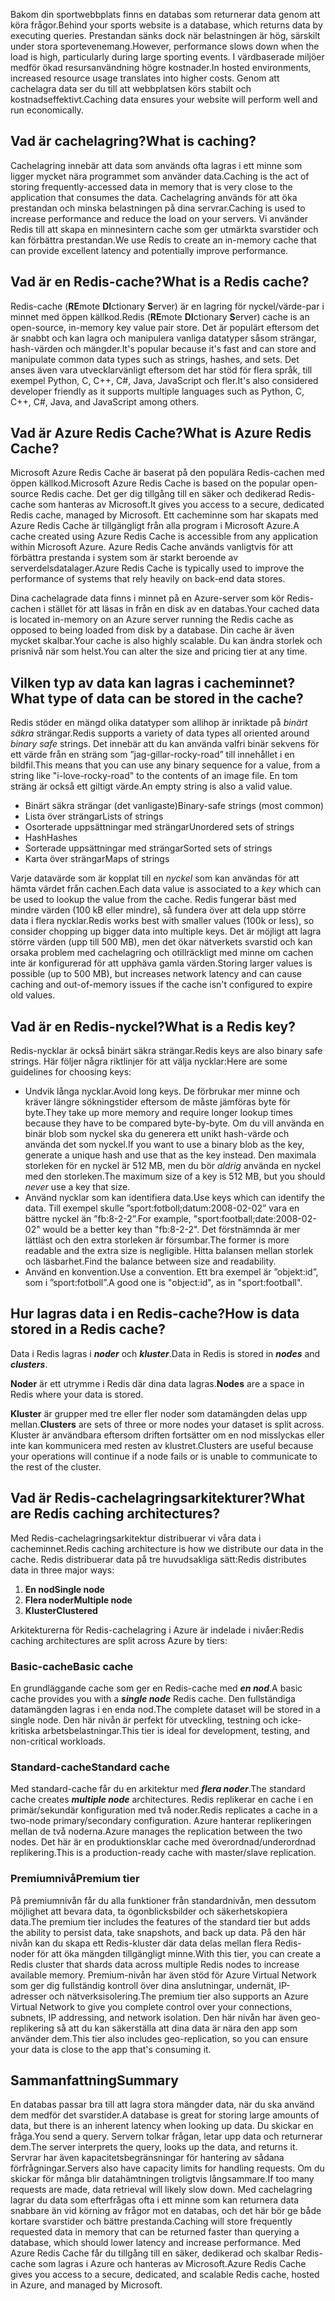 <span data-ttu-id="1cd1a-101">Bakom din sportwebbplats finns en databas som returnerar data genom att köra frågor.</span><span class="sxs-lookup"><span data-stu-id="1cd1a-101">Behind your sports website is a database, which returns data by executing queries.</span></span> <span data-ttu-id="1cd1a-102">Prestandan sänks dock när belastningen är hög, särskilt under stora sportevenemang.</span><span class="sxs-lookup"><span data-stu-id="1cd1a-102">However, performance slows down when the load is high, particularly during large sporting events.</span></span> <span data-ttu-id="1cd1a-103">I värdbaserade miljöer medför ökad resursanvändning högre kostnader.</span><span class="sxs-lookup"><span data-stu-id="1cd1a-103">In hosted environments, increased resource usage translates into higher costs.</span></span> <span data-ttu-id="1cd1a-104">Genom att cachelagra data ser du till att webbplatsen körs stabilt och kostnadseffektivt.</span><span class="sxs-lookup"><span data-stu-id="1cd1a-104">Caching data ensures your website will perform well and run economically.</span></span>

## <a name="what-is-caching"></a><span data-ttu-id="1cd1a-105">Vad är cachelagring?</span><span class="sxs-lookup"><span data-stu-id="1cd1a-105">What is caching?</span></span>

<span data-ttu-id="1cd1a-106">Cachelagring innebär att data som används ofta lagras i ett minne som ligger mycket nära programmet som använder data.</span><span class="sxs-lookup"><span data-stu-id="1cd1a-106">Caching is the act of storing frequently-accessed data in memory that is very close to the application that consumes the data.</span></span> <span data-ttu-id="1cd1a-107">Cachelagring används för att öka prestandan och minska belastningen på dina servrar.</span><span class="sxs-lookup"><span data-stu-id="1cd1a-107">Caching is used to increase performance and reduce the load on your servers.</span></span> <span data-ttu-id="1cd1a-108">Vi använder Redis till att skapa en minnesintern cache som ger utmärkta svarstider och kan förbättra prestandan.</span><span class="sxs-lookup"><span data-stu-id="1cd1a-108">We use Redis to create an in-memory cache that can provide excellent latency and potentially improve performance.</span></span>

## <a name="what-is-a-redis-cache"></a><span data-ttu-id="1cd1a-109">Vad är en Redis-cache?</span><span class="sxs-lookup"><span data-stu-id="1cd1a-109">What is a Redis cache?</span></span>

<span data-ttu-id="1cd1a-110">Redis-cache (**RE**mote **DI**ctionary **S**erver) är en lagring för nyckel/värde-par i minnet med öppen källkod.</span><span class="sxs-lookup"><span data-stu-id="1cd1a-110">Redis (**RE**mote **DI**ctionary **S**erver) cache is an open-source, in-memory key value pair store.</span></span> <span data-ttu-id="1cd1a-111">Det är populärt eftersom det är snabbt och kan lagra och manipulera vanliga datatyper såsom strängar, hash-värden och mängder.</span><span class="sxs-lookup"><span data-stu-id="1cd1a-111">It's popular because it's fast and can store and manipulate common data types such as strings, hashes, and sets.</span></span> <span data-ttu-id="1cd1a-112">Det anses även vara utvecklarvänligt eftersom det har stöd för flera språk, till exempel Python, C, C++, C#, Java, JavaScript och fler.</span><span class="sxs-lookup"><span data-stu-id="1cd1a-112">It's also considered developer friendly as it supports multiple languages such as Python, C, C++, C#, Java, and JavaScript among others.</span></span>

## <a name="what-is-azure-redis-cache"></a><span data-ttu-id="1cd1a-113">Vad är Azure Redis Cache?</span><span class="sxs-lookup"><span data-stu-id="1cd1a-113">What is Azure Redis Cache?</span></span>

<span data-ttu-id="1cd1a-114">Microsoft Azure Redis Cache är baserat på den populära Redis-cachen med öppen källkod.</span><span class="sxs-lookup"><span data-stu-id="1cd1a-114">Microsoft Azure Redis Cache is based on the popular open-source Redis cache.</span></span> <span data-ttu-id="1cd1a-115">Det ger dig tillgång till en säker och dedikerad Redis-cache som hanteras av Microsoft.</span><span class="sxs-lookup"><span data-stu-id="1cd1a-115">It gives you access to a secure, dedicated Redis cache, managed by Microsoft.</span></span> <span data-ttu-id="1cd1a-116">Ett cacheminne som har skapats med Azure Redis Cache är tillgängligt från alla program i Microsoft Azure.</span><span class="sxs-lookup"><span data-stu-id="1cd1a-116">A cache created using Azure Redis Cache is accessible from any application within Microsoft Azure.</span></span> <span data-ttu-id="1cd1a-117">Azure Redis Cache används vanligtvis för att förbättra prestanda i system som är starkt beroende av serverdelsdatalager.</span><span class="sxs-lookup"><span data-stu-id="1cd1a-117">Azure Redis Cache is typically used to improve the performance of systems that rely heavily on back-end data stores.</span></span>

<span data-ttu-id="1cd1a-118">Dina cachelagrade data finns i minnet på en Azure-server som kör Redis-cachen i stället för att läsas in från en disk av en databas.</span><span class="sxs-lookup"><span data-stu-id="1cd1a-118">Your cached data is located in-memory on an Azure server running the Redis cache as opposed to being loaded from disk by a database.</span></span> <span data-ttu-id="1cd1a-119">Din cache är även mycket skalbar.</span><span class="sxs-lookup"><span data-stu-id="1cd1a-119">Your cache is also highly scalable.</span></span> <span data-ttu-id="1cd1a-120">Du kan ändra storlek och prisnivå när som helst.</span><span class="sxs-lookup"><span data-stu-id="1cd1a-120">You can alter the size and pricing tier at any time.</span></span>

## <a name="what-type-of-data-can-be-stored-in-the-cache"></a><span data-ttu-id="1cd1a-121">Vilken typ av data kan lagras i cacheminnet?</span><span class="sxs-lookup"><span data-stu-id="1cd1a-121">What type of data can be stored in the cache?</span></span>

<span data-ttu-id="1cd1a-122">Redis stöder en mängd olika datatyper som allihop är inriktade på _binärt säkra_ strängar.</span><span class="sxs-lookup"><span data-stu-id="1cd1a-122">Redis supports a variety of data types all oriented around _binary safe_ strings.</span></span> <span data-ttu-id="1cd1a-123">Det innebär att du kan använda valfri binär sekvens för ett värde från en sträng som ”jag-gillar-rocky-road” till innehållet i en bildfil.</span><span class="sxs-lookup"><span data-stu-id="1cd1a-123">This means that you can use any binary sequence for a value, from a string like "i-love-rocky-road" to the contents of an image file.</span></span> <span data-ttu-id="1cd1a-124">En tom sträng är också ett giltigt värde.</span><span class="sxs-lookup"><span data-stu-id="1cd1a-124">An empty string is also a valid value.</span></span>

- <span data-ttu-id="1cd1a-125">Binärt säkra strängar (det vanligaste)</span><span class="sxs-lookup"><span data-stu-id="1cd1a-125">Binary-safe strings (most common)</span></span>
- <span data-ttu-id="1cd1a-126">Lista över strängar</span><span class="sxs-lookup"><span data-stu-id="1cd1a-126">Lists of strings</span></span>
- <span data-ttu-id="1cd1a-127">Osorterade uppsättningar med strängar</span><span class="sxs-lookup"><span data-stu-id="1cd1a-127">Unordered sets of strings</span></span>
- <span data-ttu-id="1cd1a-128">Hash</span><span class="sxs-lookup"><span data-stu-id="1cd1a-128">Hashes</span></span>
- <span data-ttu-id="1cd1a-129">Sorterade uppsättningar med strängar</span><span class="sxs-lookup"><span data-stu-id="1cd1a-129">Sorted sets of strings</span></span>
- <span data-ttu-id="1cd1a-130">Karta över strängar</span><span class="sxs-lookup"><span data-stu-id="1cd1a-130">Maps of strings</span></span>

<span data-ttu-id="1cd1a-131">Varje datavärde som är kopplat till en _nyckel_ som kan användas för att hämta värdet från cachen.</span><span class="sxs-lookup"><span data-stu-id="1cd1a-131">Each data value is associated to a _key_ which can be used to lookup the value from the cache.</span></span> <span data-ttu-id="1cd1a-132">Redis fungerar bäst med mindre värden (100 kB eller mindre), så fundera över att dela upp större data i flera nycklar.</span><span class="sxs-lookup"><span data-stu-id="1cd1a-132">Redis works best with smaller values (100k or less), so consider chopping up bigger data into multiple keys.</span></span> <span data-ttu-id="1cd1a-133">Det är möjligt att lagra större värden (upp till 500 MB), men det ökar nätverkets svarstid och kan orsaka problem med cachelagring och otillräckligt med minne om cachen inte är konfigurerad för att upphäva gamla värden.</span><span class="sxs-lookup"><span data-stu-id="1cd1a-133">Storing larger values is possible (up to 500 MB), but increases network latency and can cause caching and out-of-memory issues if the cache isn't configured to expire old values.</span></span>

## <a name="what-is-a-redis-key"></a><span data-ttu-id="1cd1a-134">Vad är en Redis-nyckel?</span><span class="sxs-lookup"><span data-stu-id="1cd1a-134">What is a Redis key?</span></span>
<span data-ttu-id="1cd1a-135">Redis-nycklar är också binärt säkra strängar.</span><span class="sxs-lookup"><span data-stu-id="1cd1a-135">Redis keys are also binary safe strings.</span></span> <span data-ttu-id="1cd1a-136">Här följer några riktlinjer för att välja nycklar:</span><span class="sxs-lookup"><span data-stu-id="1cd1a-136">Here are some guidelines for choosing keys:</span></span>

- <span data-ttu-id="1cd1a-137">Undvik långa nycklar.</span><span class="sxs-lookup"><span data-stu-id="1cd1a-137">Avoid long keys.</span></span> <span data-ttu-id="1cd1a-138">De förbrukar mer minne och kräver längre sökningstider eftersom de måste jämföras byte för byte.</span><span class="sxs-lookup"><span data-stu-id="1cd1a-138">They take up more memory and require longer lookup times because they have to be compared byte-by-byte.</span></span> <span data-ttu-id="1cd1a-139">Om du vill använda en binär blob som nyckel ska du generera ett unikt hash-värde och använda det som nyckel.</span><span class="sxs-lookup"><span data-stu-id="1cd1a-139">If you want to use a binary blob as the key, generate a unique hash and use that as the key instead.</span></span> <span data-ttu-id="1cd1a-140">Den maximala storleken för en nyckel är 512 MB, men du bör _aldrig_ använda en nyckel med den storleken.</span><span class="sxs-lookup"><span data-stu-id="1cd1a-140">The maximum size of a key is 512 MB, but you should _never_ use a key that size.</span></span>
- <span data-ttu-id="1cd1a-141">Använd nycklar som kan identifiera data.</span><span class="sxs-lookup"><span data-stu-id="1cd1a-141">Use keys which can identify the data.</span></span> <span data-ttu-id="1cd1a-142">Till exempel skulle ”sport:fotboll;datum:2008-02-02” vara en bättre nyckel än ”fb:8-2-2”.</span><span class="sxs-lookup"><span data-stu-id="1cd1a-142">For example, "sport:football;date:2008-02-02" would be a better key than "fb:8-2-2".</span></span> <span data-ttu-id="1cd1a-143">Det förstnämnda är mer lättläst och den extra storleken är försumbar.</span><span class="sxs-lookup"><span data-stu-id="1cd1a-143">The former is more readable and the extra size is negligible.</span></span> <span data-ttu-id="1cd1a-144">Hitta balansen mellan storlek och läsbarhet.</span><span class="sxs-lookup"><span data-stu-id="1cd1a-144">Find the balance between size and readability.</span></span>
- <span data-ttu-id="1cd1a-145">Använd en konvention.</span><span class="sxs-lookup"><span data-stu-id="1cd1a-145">Use a convention.</span></span> <span data-ttu-id="1cd1a-146">Ett bra exempel är ”objekt:id”, som i ”sport:fotboll”.</span><span class="sxs-lookup"><span data-stu-id="1cd1a-146">A good one is "object:id", as in "sport:football".</span></span> 

## <a name="how-is-data-stored-in-a-redis-cache"></a><span data-ttu-id="1cd1a-147">Hur lagras data i en Redis-cache?</span><span class="sxs-lookup"><span data-stu-id="1cd1a-147">How is data stored in a Redis cache?</span></span>

<span data-ttu-id="1cd1a-148">Data i Redis lagras i _**noder**_ och _**kluster**_.</span><span class="sxs-lookup"><span data-stu-id="1cd1a-148">Data in Redis is stored in _**nodes**_ and _**clusters**_.</span></span>

<span data-ttu-id="1cd1a-149">**Noder** är ett utrymme i Redis där dina data lagras.</span><span class="sxs-lookup"><span data-stu-id="1cd1a-149">**Nodes** are a space in Redis where your data is stored.</span></span>

<span data-ttu-id="1cd1a-150">**Kluster** är grupper med tre eller fler noder som datamängden delas upp mellan.</span><span class="sxs-lookup"><span data-stu-id="1cd1a-150">**Clusters** are sets of three or more nodes your dataset is split across.</span></span> <span data-ttu-id="1cd1a-151">Kluster är användbara eftersom driften fortsätter om en nod misslyckas eller inte kan kommunicera med resten av klustret.</span><span class="sxs-lookup"><span data-stu-id="1cd1a-151">Clusters are useful because your operations will continue if a node fails or is unable to communicate to the rest of the cluster.</span></span>

## <a name="what-are-redis-caching-architectures"></a><span data-ttu-id="1cd1a-152">Vad är Redis-cachelagringsarkitekturer?</span><span class="sxs-lookup"><span data-stu-id="1cd1a-152">What are Redis caching architectures?</span></span>

<span data-ttu-id="1cd1a-153">Med Redis-cachelagringsarkitektur distribuerar vi våra data i cacheminnet.</span><span class="sxs-lookup"><span data-stu-id="1cd1a-153">Redis caching architecture is how we distribute our data in the cache.</span></span> <span data-ttu-id="1cd1a-154">Redis distribuerar data på tre huvudsakliga sätt:</span><span class="sxs-lookup"><span data-stu-id="1cd1a-154">Redis distributes data in three major ways:</span></span>

1. <span data-ttu-id="1cd1a-155">**En nod**</span><span class="sxs-lookup"><span data-stu-id="1cd1a-155">**Single node**</span></span>
1. <span data-ttu-id="1cd1a-156">**Flera noder**</span><span class="sxs-lookup"><span data-stu-id="1cd1a-156">**Multiple node**</span></span>
1. <span data-ttu-id="1cd1a-157">**Kluster**</span><span class="sxs-lookup"><span data-stu-id="1cd1a-157">**Clustered**</span></span>

<span data-ttu-id="1cd1a-158">Arkitekturerna för Redis-cachelagring i Azure är indelade i nivåer:</span><span class="sxs-lookup"><span data-stu-id="1cd1a-158">Redis caching architectures are split across Azure by tiers:</span></span>

### <a name="basic-cache"></a><span data-ttu-id="1cd1a-159">Basic-cache</span><span class="sxs-lookup"><span data-stu-id="1cd1a-159">Basic cache</span></span>

<span data-ttu-id="1cd1a-160">En grundläggande cache som ger en Redis-cache med _**en nod**_.</span><span class="sxs-lookup"><span data-stu-id="1cd1a-160">A basic cache provides you with a _**single node**_ Redis cache.</span></span> <span data-ttu-id="1cd1a-161">Den fullständiga datamängden lagras i en enda nod.</span><span class="sxs-lookup"><span data-stu-id="1cd1a-161">The complete dataset will be stored in a single node.</span></span> <span data-ttu-id="1cd1a-162">Den här nivån är perfekt för utveckling, testning och icke-kritiska arbetsbelastningar.</span><span class="sxs-lookup"><span data-stu-id="1cd1a-162">This tier is ideal for development, testing, and non-critical workloads.</span></span>

### <a name="standard-cache"></a><span data-ttu-id="1cd1a-163">Standard-cache</span><span class="sxs-lookup"><span data-stu-id="1cd1a-163">Standard cache</span></span>

<span data-ttu-id="1cd1a-164">Med standard-cache får du en arkitektur med _**flera noder**_.</span><span class="sxs-lookup"><span data-stu-id="1cd1a-164">The standard cache creates _**multiple node**_ architectures.</span></span> <span data-ttu-id="1cd1a-165">Redis replikerar en cache i en primär/sekundär konfiguration med två noder.</span><span class="sxs-lookup"><span data-stu-id="1cd1a-165">Redis replicates a cache in a two-node primary/secondary configuration.</span></span> <span data-ttu-id="1cd1a-166">Azure hanterar replikeringen mellan de två noderna.</span><span class="sxs-lookup"><span data-stu-id="1cd1a-166">Azure manages the replication between the two nodes.</span></span> <span data-ttu-id="1cd1a-167">Det här är en produktionsklar cache med överordnad/underordnad replikering.</span><span class="sxs-lookup"><span data-stu-id="1cd1a-167">This is a production-ready cache with master/slave replication.</span></span>

### <a name="premium-tier"></a><span data-ttu-id="1cd1a-168">Premiumnivå</span><span class="sxs-lookup"><span data-stu-id="1cd1a-168">Premium tier</span></span>

<span data-ttu-id="1cd1a-169">På premiumnivån får du alla funktioner från standardnivån, men dessutom möjlighet att bevara data, ta ögonblicksbilder och säkerhetskopiera data.</span><span class="sxs-lookup"><span data-stu-id="1cd1a-169">The premium tier includes the features of the standard tier but adds the ability to persist data, take snapshots, and back up data.</span></span> <span data-ttu-id="1cd1a-170">På den här nivån kan du skapa ett Redis-kluster där data delas mellan flera Redis-noder för att öka mängden tillgängligt minne.</span><span class="sxs-lookup"><span data-stu-id="1cd1a-170">With this tier, you can create a Redis cluster that shards data across multiple Redis nodes to increase available memory.</span></span> <span data-ttu-id="1cd1a-171">Premium-nivån har även stöd för Azure Virtual Network som ger dig fullständig kontroll över dina anslutningar, undernät, IP-adresser och nätverksisolering.</span><span class="sxs-lookup"><span data-stu-id="1cd1a-171">The premium tier also supports an Azure Virtual Network to give you complete control over your connections, subnets, IP addressing, and network isolation.</span></span> <span data-ttu-id="1cd1a-172">Den här nivån har även geo-replikering så att du kan säkerställa att dina data är nära den app som använder dem.</span><span class="sxs-lookup"><span data-stu-id="1cd1a-172">This tier also includes geo-replication, so you can ensure your data is close to the app that's consuming it.</span></span>

## <a name="summary"></a><span data-ttu-id="1cd1a-173">Sammanfattning</span><span class="sxs-lookup"><span data-stu-id="1cd1a-173">Summary</span></span>

<span data-ttu-id="1cd1a-174">En databas passar bra till att lagra stora mängder data, när du ska använd dem medför det svarstider.</span><span class="sxs-lookup"><span data-stu-id="1cd1a-174">A database is great for storing large amounts of data, but there is an inherent latency when looking up data.</span></span> <span data-ttu-id="1cd1a-175">Du skickar en fråga.</span><span class="sxs-lookup"><span data-stu-id="1cd1a-175">You send a query.</span></span> <span data-ttu-id="1cd1a-176">Servern tolkar frågan, letar upp data och returnerar dem.</span><span class="sxs-lookup"><span data-stu-id="1cd1a-176">The server interprets the query, looks up the data, and returns it.</span></span> <span data-ttu-id="1cd1a-177">Servrar har även kapacitetsbegränsningar för hantering av sådana förfrågningar.</span><span class="sxs-lookup"><span data-stu-id="1cd1a-177">Servers also have capacity limits for handling requests.</span></span> <span data-ttu-id="1cd1a-178">Om du skickar för många blir datahämtningen troligtvis långsammare.</span><span class="sxs-lookup"><span data-stu-id="1cd1a-178">If too many requests are made, data retrieval will likely slow down.</span></span> <span data-ttu-id="1cd1a-179">Med cachelagring lagrar du data som efterfrågas ofta i ett minne som kan returnera data snabbare än vid körning av frågor mot en databas, och det här bör ge både kortare svarstider och bättre prestanda.</span><span class="sxs-lookup"><span data-stu-id="1cd1a-179">Caching will store frequently requested data in memory that can be returned faster than querying a database, which should lower latency and increase performance.</span></span> <span data-ttu-id="1cd1a-180">Med Azure Redis Cache får du tillgång till en säker, dedikerad och skalbar Redis-cache som lagras i Azure och hanteras av Microsoft.</span><span class="sxs-lookup"><span data-stu-id="1cd1a-180">Azure Redis Cache gives you access to a secure, dedicated, and scalable Redis cache, hosted in Azure, and managed by Microsoft.</span></span>
